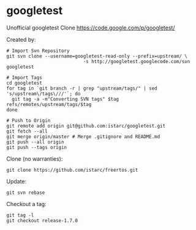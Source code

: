 googletest
==========

 Unofficial googletest Clone https://code.google.com/p/googletest/

Created by:

	# Import Svn Repository
	git svn clone --username=googletest-read-only --prefix=upstream/ \
								-s http://googletest.googlecode.com/svn googletest

	# Import Tags
	cd googletest
	for tag in `git branch -r | grep "upstream/tags/" | sed 's/upstream\/tags\///'`; do
	  git tag -a -m"Converting SVN tags" $tag refs/remotes/upstream/tags/$tag
	done

	# Push to Origin
	git remote add origin git@github.com:istarc/googletest.git
	git fetch --all
	git merge origin/master # Merge .gitignore and README.md
	git push --all origin
	git push --tags origin

Clone (no warranties):

    git clone https://github.com/istarc/freertos.git

Update:

    git svn rebase

Checkout a tag:

    git tag -l
    git checkout release-1.7.0
